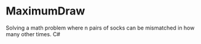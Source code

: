 # MaximumDraw
Solving a math problem where n pairs of socks can be mismatched in how many other times. C#
